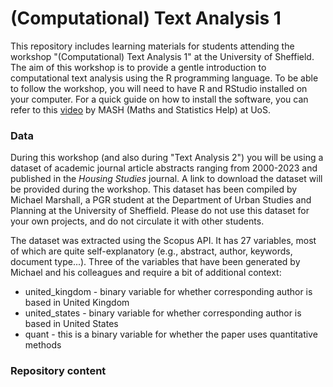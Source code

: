 # (Computational) Text Analysis 1

This repository includes learning materials for students attending the workshop "(Computational) Text Analysis 1" at the University of Sheffield. The aim of this workshop is to provide a gentle introduction to computational text analysis using the R programming language. To be able to follow the workshop, you will need to have R and RStudio installed on your computer. For a quick guide on how to install the software, you can refer to this [video](https://www.sheffield.ac.uk/mash/stats-resources/r#) by MASH (Maths and Statistics Help) at UoS. 

### Data

During this workshop (and also during "Text Analysis 2") you will be using a dataset of academic journal article abstracts ranging from 2000-2023 and published in the _Housing Studies_ journal. A link to download the dataset will be provided during the workshop. This dataset has been compiled by Michael Marshall, a PGR student at the Department of Urban Studies and Planning at the University of Sheffield. Please do not use this dataset for your own projects, and do not circulate it with other students.

The dataset was extracted using the Scopus API. It has 27 variables, most of which are quite self-explanatory (e.g., abstract, author, keywords, document type...). Three of the variables that have been generated by Michael and his colleagues and require a bit of additional context:

- united_kingdom - binary variable for whether corresponding author is based in United Kingdom
- united_states - binary variable for whether corresponding author is based in United States
- quant - this is a binary variable for whether the paper uses quantitative methods

### Repository content

